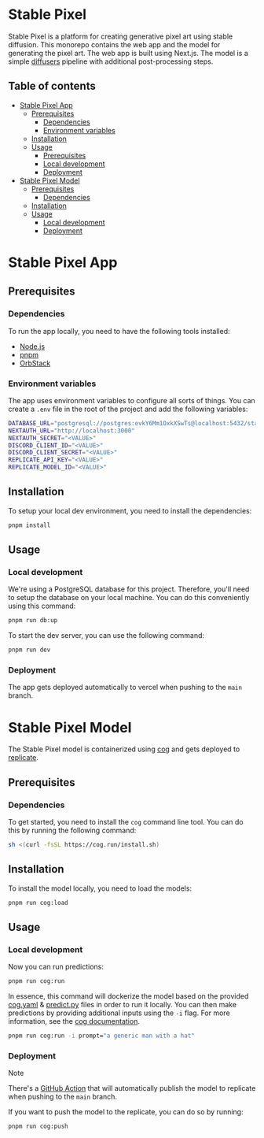 # Stable Pixel

Stable Pixel is a platform for creating generative pixel art using stable diffusion. This monorepo contains the web app and the model for generating the pixel art. The web app is built using Next.js. The model is a simple [diffusers](https://pypi.org/project/diffusers/) pipeline with additional post-processing steps.

## Table of contents

- [Stable Pixel App](#stable-pixel-app)
  - [Prerequisites](#prerequisites)
    - [Dependencies](#dependencies)
    - [Environment variables](#environment-variables)
  - [Installation](#installation)
  - [Usage](#usage)
    - [Prerequisites](#prerequisites-1)
    - [Local development](#local-development)
    - [Deployment](#deployment)
- [Stable Pixel Model](#stable-pixel-model)
  - [Prerequisites](#prerequisites-2)
    - [Dependencies](#dependencies-1)
  - [Installation](#installation-1)
  - [Usage](#usage-1)
    - [Local development](#local-development-1)
    - [Deployment](#deployment-1)

# Stable Pixel App

## Prerequisites

### Dependencies

To run the app locally, you need to have the following tools installed:

- [Node.js](https://nodejs.org)
- [pnpm](https://pnpm.io)
- [OrbStack](https://www.orbstack.dev)

### Environment variables

The app uses environment variables to configure all sorts of things. You can create a `.env` file in the root of the project and add the following variables:

```bash
DATABASE_URL="postgresql://postgres:evkY6Mm1OxkXSwTs@localhost:5432/stable-pixel"
NEXTAUTH_URL="http://localhost:3000"
NEXTAUTH_SECRET="<VALUE>"
DISCORD_CLIENT_ID="<VALUE>"
DISCORD_CLIENT_SECRET="<VALUE>"
REPLICATE_API_KEY="<VALUE>"
REPLICATE_MODEL_ID="<VALUE>"
```

## Installation

To setup your local dev environment, you need to install the dependencies:

```bash
pnpm install
```

## Usage

### Local development

We're using a PostgreSQL database for this project. Therefore, you'll need to setup the database on your local machine. You can do this conveniently using this command:

```bash
pnpm run db:up
```

To start the dev server, you can use the following command:

```bash
pnpm run dev
```

### Deployment

The app gets deployed automatically to vercel when pushing to the `main` branch.

# Stable Pixel Model

The Stable Pixel model is containerized using [cog](https://cog.run) and gets deployed to [replicate](https://replicate.com).

## Prerequisites

### Dependencies

To get started, you need to install the `cog` command line tool. You can do this by running the following command:

```bash
sh <(curl -fsSL https://cog.run/install.sh)
```

## Installation

To install the model locally, you need to load the models:

```bash
pnpm run cog:load
```

## Usage

### Local development

Now you can run predictions:

```bash
pnpm run cog:run
```

In essence, this command will dockerize the model based on the provided [cog.yaml](./cog/cog.yaml) & [predict.py](./cog/predict.py) files in order to run it locally. You can then make predictions by providing additional inputs using the `-i` flag. For more information, see the [cog documentation](https://cog.run/getting-started-own-model/).

```bash
pnpm run cog:run -i prompt="a generic man with a hat"
```

### Deployment

> [!NOTE]
> There's a [GitHub Action](.github/workflows/push.yaml) that will automatically publish the model to replicate when pushing to the `main` branch.

If you want to push the model to the replicate, you can do so by running:

```bash
pnpm run cog:push
```
